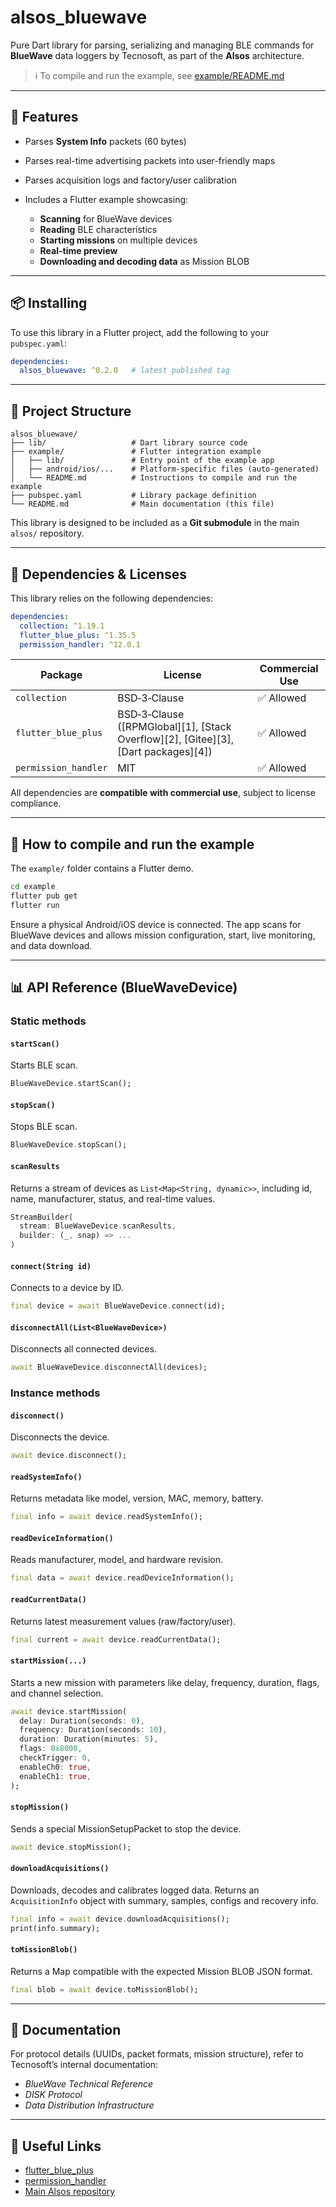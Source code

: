 # alsos\_bluewave

Pure Dart library for parsing, serializing and managing BLE commands for **BlueWave** data loggers by Tecnosoft, as part of the **Alsos** architecture.

> ℹ️ To compile and run the example, see [example/README.md](./example/README.md)

---

## 🚀 Features

* Parses **System Info** packets (60 bytes)
* Parses real-time advertising packets into user-friendly maps
* Parses acquisition logs and factory/user calibration
* Includes a Flutter example showcasing:

  * **Scanning** for BlueWave devices
  * **Reading** BLE characteristics
  * **Starting missions** on multiple devices
  * **Real-time preview**
  * **Downloading and decoding data** as Mission BLOB

---

## 📦 Installing

To use this library in a Flutter project, add the following to your `pubspec.yaml`:

```yaml
dependencies:
  alsos_bluewave: ^0.2.0   # latest published tag
```

---

## 📁 Project Structure

```
alsos_bluewave/
├── lib/                   # Dart library source code
├── example/               # Flutter integration example
│   ├── lib/               # Entry point of the example app
│   ├── android/ios/...    # Platform-specific files (auto-generated)
│   └── README.md          # Instructions to compile and run the example
├── pubspec.yaml           # Library package definition
└── README.md              # Main documentation (this file)
```

This library is designed to be included as a **Git submodule** in the main `alsos/` repository.

---

## 🧩 Dependencies & Licenses

This library relies on the following dependencies:

```yaml
dependencies:
  collection: ^1.19.1
  flutter_blue_plus: ^1.35.5
  permission_handler: ^12.0.1
```

| Package              | License                                                                            | Commercial Use |
| -------------------- | ---------------------------------------------------------------------------------- | -------------- |
| `collection`         | BSD‑3‑Clause                                                                       | ✅ Allowed      |
| `flutter_blue_plus`  | BSD‑3‑Clause ([RPMGlobal][1], [Stack Overflow][2], [Gitee][3], [Dart packages][4]) | ✅ Allowed      |
| `permission_handler` | MIT                                                                                | ✅ Allowed      |

All dependencies are **compatible with commercial use**, subject to license compliance.

---

## 🧰 How to compile and run the example

The `example/` folder contains a Flutter demo.

```bash
cd example
flutter pub get
flutter run
```

Ensure a physical Android/iOS device is connected. The app scans for BlueWave devices and allows mission configuration, start, live monitoring, and data download.

---

## 📊 API Reference (BlueWaveDevice)

### Static methods

#### `startScan()`

Starts BLE scan.

```dart
BlueWaveDevice.startScan();
```

#### `stopScan()`

Stops BLE scan.

```dart
BlueWaveDevice.stopScan();
```

#### `scanResults`

Returns a stream of devices as `List<Map<String, dynamic>>`, including id, name, manufacturer, status, and real-time values.

```dart
StreamBuilder(
  stream: BlueWaveDevice.scanResults,
  builder: (_, snap) => ...
)
```

#### `connect(String id)`

Connects to a device by ID.

```dart
final device = await BlueWaveDevice.connect(id);
```

#### `disconnectAll(List<BlueWaveDevice>)`

Disconnects all connected devices.

```dart
await BlueWaveDevice.disconnectAll(devices);
```

### Instance methods

#### `disconnect()`

Disconnects the device.

```dart
await device.disconnect();
```

#### `readSystemInfo()`

Returns metadata like model, version, MAC, memory, battery.

```dart
final info = await device.readSystemInfo();
```

#### `readDeviceInformation()`

Reads manufacturer, model, and hardware revision.

```dart
final data = await device.readDeviceInformation();
```

#### `readCurrentData()`

Returns latest measurement values (raw/factory/user).

```dart
final current = await device.readCurrentData();
```

#### `startMission(...)`

Starts a new mission with parameters like delay, frequency, duration, flags, and channel selection.

```dart
await device.startMission(
  delay: Duration(seconds: 0),
  frequency: Duration(seconds: 10),
  duration: Duration(minutes: 5),
  flags: 0x8000,
  checkTrigger: 0,
  enableCh0: true,
  enableCh1: true,
);
```

#### `stopMission()`

Sends a special MissionSetupPacket to stop the device.

```dart
await device.stopMission();
```

#### `downloadAcquisitions()`

Downloads, decodes and calibrates logged data.
Returns an `AcquisitionInfo` object with summary, samples, configs and recovery info.

```dart
final info = await device.downloadAcquisitions();
print(info.summary);
```

#### `toMissionBlob()`

Returns a Map compatible with the expected Mission BLOB JSON format.

```dart
final blob = await device.toMissionBlob();
```

---

## 📓 Documentation

For protocol details (UUIDs, packet formats, mission structure), refer to Tecnosoft’s internal documentation:

* *BlueWave Technical Reference*
* *DISK Protocol*
* *Data Distribution Infrastructure*

---

## 🔗 Useful Links

* [flutter\_blue\_plus](https://pub.dev/packages/flutter_blue_plus)
* [permission\_handler](https://pub.dev/packages/permission_handler)
* [Main Alsos repository](https://github.com/tecnosoft/alsos)
